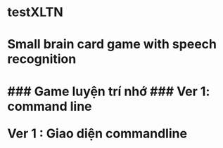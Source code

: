 # testXLTN
<h1> Small brain card game with speech recognition <h1>
### Game luyện trí nhớ
### Ver 1: command line
  
Ver 1 : Giao diện commandline

